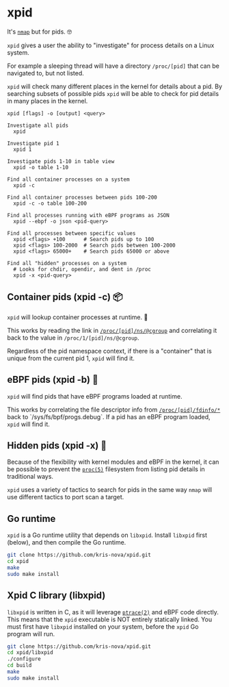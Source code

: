 # xpid 

It's [`nmap`](https://nmap.org/) but for pids. 🤓

`xpid` gives a user the ability to "investigate" for process details on a Linux system.

For example a sleeping thread will have a directory `/proc/[pid]` that can be navigated to, but not listed.

`xpid` will check many different places in the kernel for details about a pid. 
By searching subsets of possible pids `xpid` will be able to check for pid details in many places in the kernel.

```
xpid [flags] -o [output] <query>

Investigate all pids
  xpid

Investigate pid 1
  xpid 1

Investigate pids 1-10 in table view
  xpid -o table 1-10

Find all container processes on a system
  xpid -c

Find all container processes between pids 100-200
  xpid -c -o table 100-200

Find all processes running with eBPF programs as JSON
  xpid --ebpf -o json <pid-query>

Find all processes between specific values
  xpid <flags> +100      # Search pids up to 100
  xpid <flags> 100-2000  # Search pids between 100-2000 
  xpid <flags> 65000+    # Search pids 65000 or above

Find all "hidden" processes on a system
  # Looks for chdir, opendir, and dent in /proc
  xpid -x <pid-query>
```

## Container pids (xpid -c) 📦

`xpid` will lookup container processes at runtime. 🎉

This works by reading the link in [`/proc/[pid]/ns/@cgroup`](https://man7.org/linux/man-pages/man7/namespaces.7.html#:~:text=/proc/%5Bpid%5D/ns/cgroup) and correlating it back to the value in `/proc/1/[pid]/ns/@cgroup`.

Regardless of the pid namespace context, if there is a "container" that is unique from the current pid 1, `xpid` will find it.

## eBPF pids (xpid -b) 🐝

`xpid` will find pids that have eBPF programs loaded at runtime.

This works by correlating the file descriptor info from [`/proc/[pid]/fdinfo/*`](https://man7.org/linux/man-pages/man5/proc.5.html#:~:text=file%20descriptor%200.-,/proc/%5Bpid%5D/fdinfo/,-(since%20Linux%202.6.22)) back to `/sys/fs/bpf/progs.debug`. 
If a pid has an eBPF program loaded, `xpid` will find it.

## Hidden pids (xpid -x) 🙈

Because of the flexibility with kernel modules and eBPF in the kernel, it can be possible to prevent the [`proc(5)`](https://man7.org/linux/man-pages/man5/proc.5.html) filesystem from listing pid details in traditional ways.

`xpid` uses a variety of tactics to search for pids in the same way `nmap` will use different tactics to port scan a target.

## Go runtime

`xpid` is a Go runtime utility that depends on `libxpid`.
Install `libxpid` first (below), and then compile the Go runtime.

```bash
git clone https://github.com/kris-nova/xpid.git
cd xpid
make
sudo make install
```

## Xpid C library (libxpid)

`libxpid` is written in C, as it will leverage [`ptrace(2)`](https://man7.org/linux/man-pages/man2/ptrace.2.html) and eBPF code directly. 
This means that the `xpid` executable is NOT entirely statically linked. 
You must first have `libxpid` installed on your system, before the `xpid` Go program will run.

```bash 
git clone https://github.com/kris-nova/xpid.git
cd xpid/libxpid
./configure
cd build
make
sudo make install
```

